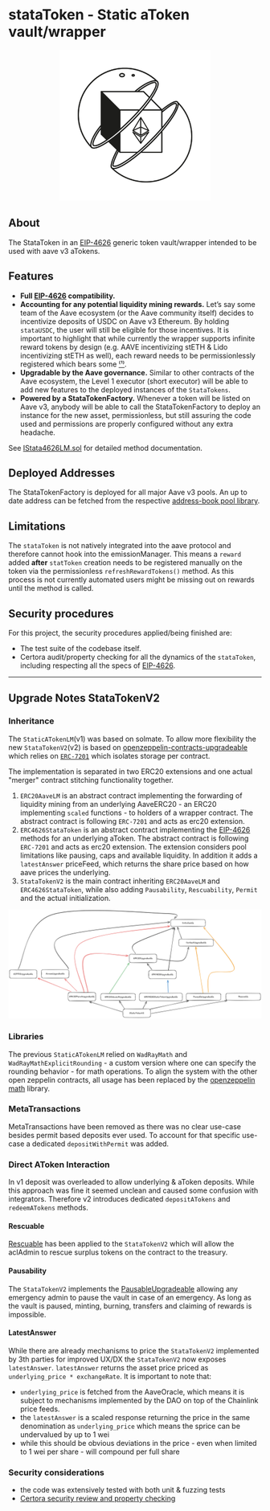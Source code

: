 # stataToken - Static aToken vault/wrapper

<p align="center">
<img src="../../../../resources/stata-token-wrapping.jpeg" width="300">
</p>

## About

The StataToken in an [EIP-4626](https://eips.ethereum.org/EIPS/eip-4626) generic token vault/wrapper intended to be used with aave v3 aTokens.

## Features

- **Full [EIP-4626](https://eips.ethereum.org/EIPS/eip-4626) compatibility.**
- **Accounting for any potential liquidity mining rewards.** Let’s say some team of the Aave ecosystem (or the Aave community itself) decides to incentivize deposits of USDC on Aave v3 Ethereum. By holding `stataUSDC`, the user will still be eligible for those incentives.
  It is important to highlight that while currently the wrapper supports infinite reward tokens by design (e.g. AAVE incentivizing stETH & Lido incentivizing stETH as well), each reward needs to be permissionlessly registered which bears some [⁽¹⁾](#limitations).
- **Upgradable by the Aave governance.** Similar to other contracts of the Aave ecosystem, the Level 1 executor (short executor) will be able to add new features to the deployed instances of the `StataTokens`.
- **Powered by a StataTokenFactory.** Whenever a token will be listed on Aave v3, anybody will be able to call the StataTokenFactory to deploy an instance for the new asset, permissionless, but still assuring the code used and permissions are properly configured without any extra headache.

See [IStata4626LM.sol](./interfaces/IERC20AaveLM.sol) for detailed method documentation.

## Deployed Addresses

The StataTokenFactory is deployed for all major Aave v3 pools.
An up to date address can be fetched from the respective [address-book pool library](https://search.onaave.com/?q=stata%20factory).

## Limitations

The `stataToken` is not natively integrated into the aave protocol and therefore cannot hook into the emissionManager.
This means a `reward` added **after** `statToken` creation needs to be registered manually on the token via the permissionless `refreshRewardTokens()` method.
As this process is not currently automated users might be missing out on rewards until the method is called.

## Security procedures

For this project, the security procedures applied/being finished are:

- The test suite of the codebase itself.
- Certora audit/property checking for all the dynamics of the `stataToken`, including respecting all the specs of [EIP-4626](https://eips.ethereum.org/EIPS/eip-4626).

---

## Upgrade Notes StataTokenV2

### Inheritance

The `StaticATokenLM`(v1) was based on solmate.
To allow more flexibility the new `StataTokenV2`(v2) is based on [openzeppelin-contracts-upgradeable](https://github.com/OpenZeppelin/openzeppelin-contracts-upgradeable) which relies on [`ERC-7201`](https://eips.ethereum.org/EIPS/eip-7201) which isolates storage per contract.

The implementation is separated in two ERC20 extensions and one actual "merger" contract stitching functionality together.

1. `ERC20AaveLM` is an abstract contract implementing the forwarding of liquidity mining from an underlying AaveERC20 - an ERC20 implementing `scaled` functions - to holders of a wrapper contract.
   The abstract contract is following `ERC-7201` and acts as erc20 extension.
2. `ERC4626StataToken` is an abstract contract implementing the [EIP-4626](https://eips.ethereum.org/EIPS/eip-4626) methods for an underlying aToken.
   The abstract contract is following `ERC-7201` and acts as erc20 extension.
   The extension considers pool limitations like pausing, caps and available liquidity.
   In addition it adds a `latestAnswer` priceFeed, which returns the share price based on how aave prices the underlying.
3. `StataTokenV2` is the main contract inheriting `ERC20AaveLM` and `ERC4626StataToken`, while also adding `Pausability`, `Rescuability`, `Permit` and the actual initialization.

![inheritance graph](./inheritance.png)

### Libraries

The previous `StaticATokenLM` relied on `WadRayMath` and `WadRayMathExplicitRounding` - a custom version where one can specify the rounding behavior - for math operations.
To align the system with the other open zeppelin contracts, all usage has been replaced by the [openzeppelin math](https://github.com/OpenZeppelin/openzeppelin-contracts/blob/master/contracts/utils/math/Math.sol) library.

### MetaTransactions

MetaTransactions have been removed as there was no clear use-case besides permit based deposits ever used.
To account for that specific use-case a dedicated `depositWithPermit` was added.

### Direct AToken Interaction

In v1 deposit was overleaded to allow underlying & aToken deposits.
While this approach was fine it seemed unclean and caused some confusion with integrators.
Therefore v2 introduces dedicated `depositATokens` and `redeemATokens` methods.

#### Rescuable

[Rescuable](https://github.com/bgd-labs/solidity-utils/blob/main/src/contracts/utils/Rescuable.sol) has been applied to
the `StataTokenV2` which will allow the aclAdmin to rescue surplus tokens on the contract to the treasury.

#### Pausability

The `StataTokenV2` implements the [PausableUpgradeable](https://github.com/OpenZeppelin/openzeppelin-contracts-upgradeable/blob/9a47a37c4b8ce2ac465e8656f31d32ac6fe26eaa/contracts/utils/PausableUpgradeable.sol) allowing any emergency admin to pause the vault in case of an emergency.
As long as the vault is paused, minting, burning, transfers and claiming of rewards is impossible.

#### LatestAnswer

While there are already mechanisms to price the `StataTokenV2` implemented by 3th parties for improved UX/DX the `StataTokenV2` now exposes `latestAnswer`.
`latestAnswer` returns the asset price priced as `underlying_price * exchangeRate`.
It is important to note that:

- `underlying_price` is fetched from the AaveOracle, which means it is subject to mechanisms implemented by the DAO on top of the Chainlink price feeds.
- the `latestAnswer` is a scaled response returning the price in the same denomination as `underlying_price` which means the sprice can be undervalued by up to 1 wei
- while this should be obvious deviations in the price - even when limited to 1 wei per share - will compound per full share

### Security considerations

- the code was extensively tested with both unit & fuzzing tests
- [Certora security review and property checking](https://github.com/aave-dao/aave-v3-origin/blob/067d29eb75115179501edc4316d125d9773f7928/audits/11-09-2024_Certora_StataTokenV2.pdf)
